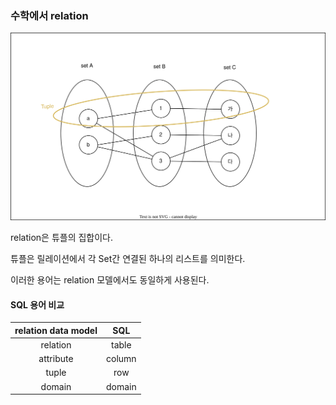 ### 수학에서 relation

![alt text](<수학에서 관계.drawio.svg>)

relation은 튜플의 집합이다.

튜플은 릴레이션에서 각 Set간 연결된 하나의 리스트를 의미한다.

이러한 용어는 relation 모델에서도 동일하게 사용된다.

#### SQL 용어 비교

| relation data model |  SQL   |
| :-----------------: | :----: |
|      relation       | table  |
|      attribute      | column |
|        tuple        |  row   |
|       domain        | domain |
